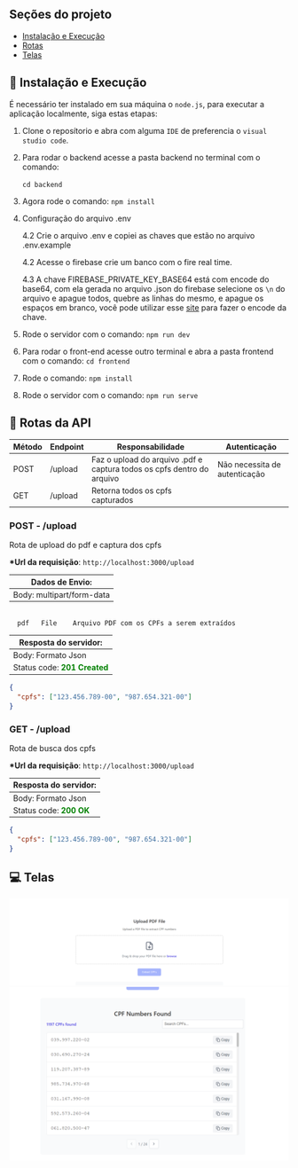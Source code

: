 ## Seções do projeto

- [Instalação e Execução](#🚀-instalação-e-execução)
- [Rotas](#-🔨-Rotas-da-API)
- [Telas](#-💻-Telas)

## 🔨 Instalação e Execução

É necessário ter instalado em sua máquina o `node.js`, para executar a aplicação localmente, siga estas etapas:

1. Clone o reposítorio e abra com alguma `IDE` de preferencia o `visual studio code`.

2. Para rodar o backend acesse a pasta backend no terminal com o comando:

   `cd backend`

3. Agora rode o comando:
   `npm install`

4. Configuração do arquivo .env

   4.2 Crie o arquivo .env e copiei as chaves que estão no arquivo .env.example

   4.2 Acesse o firebase crie um banco com o fire real time.

   4.3 A chave FIREBASE_PRIVATE_KEY_BASE64 está com encode do base64, com ela gerada no arquivo .json do firebase selecione os `\n` do arquivo e apague todos, quebre as linhas do mesmo, e apague os espaços em branco, você pode utilizar esse <a href="https://www.base64decode.org/">site</a> para fazer o encode da chave.

5. Rode o servidor com o comando:
   `npm run dev`

6. Para rodar o front-end acesse outro terminal e abra a pasta frontend com o comando:
   `cd frontend`

7. Rode o comando:
   `npm install`

8. Rode o servidor com o comando:
   `npm run serve`

## 🔨 Rotas da API

| Método | Endpoint | Responsabilidade                                                       | Autenticação                  |
| ------ | -------- | ---------------------------------------------------------------------- | ----------------------------- |
| POST   | /upload  | Faz o upload do arquivo .pdf e captura todos os cpfs dentro do arquivo | Não necessita de autenticação |
| GET    | /upload  | Retorna todos os cpfs capturados                                       |

### **POST - /upload**

Rota de upload do pdf e captura dos cpfs

**\*Url da requisição**: `http://localhost:3000/upload`

| Dados de Envio:           |
| ------------------------- |
| Body: multipart/form-data |

```form-data

  pdf	File	Arquivo PDF com os CPFs a serem extraídos

```

| Resposta do servidor:                               |
| --------------------------------------------------- |
| Body: Formato Json                                  |
| Status code: <b style="color:green">201 Created</b> |

```json
{
  "cpfs": ["123.456.789-00", "987.654.321-00"]
}
```

### **GET - /upload**

Rota de busca dos cpfs

**\*Url da requisição**: `http://localhost:3000/upload`

| Resposta do servidor:                          |
| ---------------------------------------------- |
| Body: Formato Json                             |
| Status code: <b style="color:green">200 OK</b> |

```json
{
  "cpfs": ["123.456.789-00", "987.654.321-00"]
}
```

## 💻 Telas

<img src="./github/image(1).png" alt="img" />

<br/>

<img src="./github/image.png" alt="img" />

